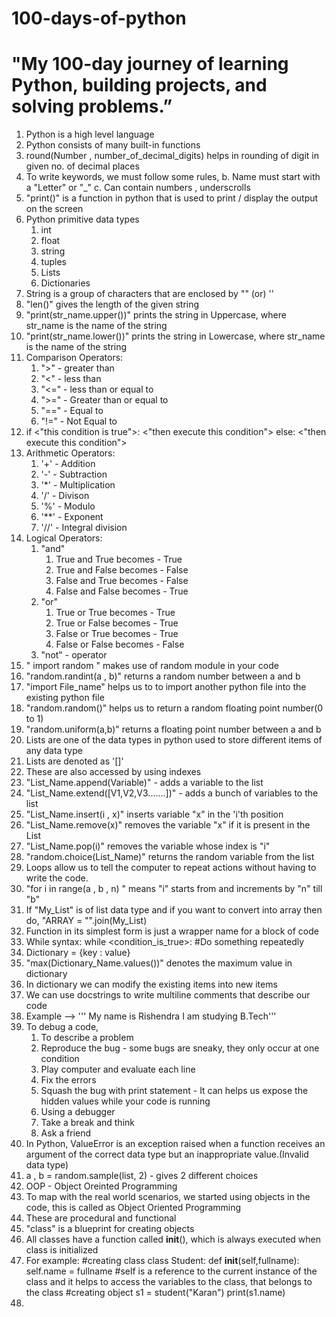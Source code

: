 # 100-days-of-python
# "My 100-day journey of learning Python, building projects, and solving problems.”
1. Python is a high level language
2. Python consists of many built-in functions
3. round(Number , number_of_decimal_digits) helps in rounding of digit in given no. of decimal places
4. To write keywords, we must follow some rules,
    b. Name must start with a "Letter" or "_"
    c. Can contain numbers , underscrolls
5. "print()" is a function in python that is used to print / display the output on the screen
6. Python primitive data types
      1. int
      2. float
      3. string
      4. tuples
      5. Lists
      6. Dictionaries
7. String is a group of characters that are enclosed by "" (or) ''
8. "len()" gives the length of the given string
9. "print(str_name.upper())" prints the string in Uppercase, where str_name is the name of the string
10. "print(str_name.lower())" prints the string in Lowercase, where str_name is the name of the string
11. Comparison Operators:
    1. ">" - greater than
    2. "<" - less than
    3. "<=" - less than or equal to
    4. ">=" - Greater than or equal to
    5. "==" - Equal to
    6. "!=" - Not Equal to
12. if <"this condition is true">:
         <"then execute this condition">
    else:
         <"then execute this condition">
13. Arithmetic Operators:
    1. '+' - Addition
    2. '-' - Subtraction
    3. '*' - Multiplication
    4. '/' - Divison
    5. '%' - Modulo
    6. '**' - Exponent
    7. '//' - Integral division
14. Logical Operators:
    1. "and"
       1. True and True becomes - True
       2. True and False becomes - False
       3. False and True becomes - False
       4. False and False becomes - True
    2. "or"
       1. True or True becomes - True
       2. True or False becomes - True
       3. False or True becomes - True
       4. False or False becomes - False
    3. "not" - operator
15. " import random " makes use of random module in your code
16. "random.randint(a , b)" returns a random number between a and b
17. "import File_name" helps us to to import another python file into the existing python file
18. "random.random()" helps us to return a random floating point number(0 to 1)
19. "random.uniform(a,b)" returns a floating point number between a and b
20. Lists are one of the data types in python used to store different items of any data type
21. Lists are denoted as '[]'
22. These are also accessed by using indexes
23. "List_Name.append(Variable)" - adds a variable to the list
24. "List_Name.extend([V1,V2,V3.......])" - adds a bunch of variables to the list
25. "List_Name.insert(i , x)" inserts variable "x" in the 'i'th position
26. "List_Name.remove(x)" removes the variable "x" if it is present in the List
27. "List_Name.pop(i)" removes the variable whose index is "i"
28. "random.choice(List_Name)" returns the random variable from the list
29. Loops allow us to tell the computer to repeat actions without having to write the code.
30. "for i in range(a , b , n) " means "i" starts from and increments by "n" till "b"
31. If "My_List" is of list data type and if you want to convert into array then do, "ARRAY = "".join(My_List)
32. Function in its simplest form is just a wrapper name for a block of code
33. While syntax:
    while <condition_is_true>:
          #Do something repeatedly
34. Dictionary = {key : value}
35. "max(Dictionary_Name.values())" denotes the maximum value in dictionary
36. In dictionary we can modify the existing items into new items
37. We can use docstrings to write multiline comments that describe our code
38. Example --> ''' My name is Rishendra
                    I am studying B.Tech'''
39. To debug a code,
    1. To describe a problem
    2. Reproduce the bug - some bugs are sneaky, they only occur at one condition
    3. Play computer and evaluate each line
    4. Fix the errors
    5. Squash the bug with print statement - It can helps us expose the hidden values while your code is running
    6. Using a debugger
    7. Take a break and think
    8. Ask a friend
40. In Python, ValueError is an exception raised when a function receives an argument of the correct data type but an inappropriate value.(Invalid data type)
41. a , b = random.sample(list, 2) - gives 2 different choices
42. OOP - Object Oreinted Programming
43. To map with the real world scenarios, we started using objects in the code, this is called as Object Oriented Programming
44. These are procedural and functional
45. "class" is a blueprint for creating objects
46. All classes have a function called __init__(), which is always executed when class is initialized
47. For example:
    #creating class
    class Student:
        def __init__(self,fullname):
            self.name = fullname
    #self is a reference to the current instance of the class and it helps to access the variables to the class, that belongs to the class
    #creating object
    s1 = student("Karan")
    print(s1.name)
48.     
